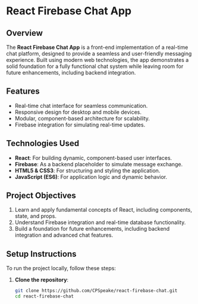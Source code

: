 # **React Firebase Chat App**

## **Overview**
The **React Firebase Chat App** is a front-end implementation of a real-time chat platform, designed to provide a seamless and user-friendly messaging experience. Built using modern web technologies, the app demonstrates a solid foundation for a fully functional chat system while leaving room for future enhancements, including backend integration.

## **Features**
- Real-time chat interface for seamless communication.
- Responsive design for desktop and mobile devices.
- Modular, component-based architecture for scalability.
- Firebase integration for simulating real-time updates.

## **Technologies Used**
- **React**: For building dynamic, component-based user interfaces.
- **Firebase**: As a backend placeholder to simulate message exchange.
- **HTML5 & CSS3**: For structuring and styling the application.
- **JavaScript (ES6)**: For application logic and dynamic behavior.

## **Project Objectives**
1. Learn and apply fundamental concepts of React, including components, state, and props.
2. Understand Firebase integration and real-time database functionality.
3. Build a foundation for future enhancements, including backend integration and advanced chat features.

## **Setup Instructions**
To run the project locally, follow these steps:

1. **Clone the repository**:
   ```bash
   git clone https://github.com/CPSpeake/react-firebase-chat.git
   cd react-firebase-chat

